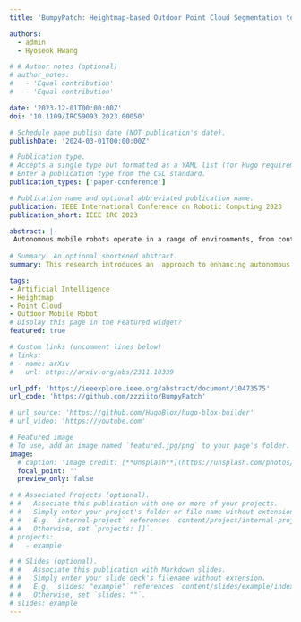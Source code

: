 ```yaml
---
title: 'BumpyPatch: Heightmap-based Outdoor Point Cloud Segmentation to Find Less Bumpy Road'

authors:
  - admin
  - Hyoseok Hwang

# # Author notes (optional)
# author_notes:
#   - 'Equal contribution'
#   - 'Equal contribution'

date: '2023-12-01T00:00:00Z'
doi: '10.1109/IRC59093.2023.00050'

# Schedule page publish date (NOT publication's date).
publishDate: '2024-03-01T00:00:00Z'

# Publication type.
# Accepts a single type but formatted as a YAML list (for Hugo requirements).
# Enter a publication type from the CSL standard.
publication_types: ['paper-conference']

# Publication name and optional abbreviated publication name.
publication: IEEE International Conference on Robotic Computing 2023
publication_short: IEEE IRC 2023

abstract: |-
 Autonomous mobile robots operate in a range of environments, from controlled indoor settings to unpredictable outdoor terrains. These varied conditions present challenges that require advanced navigation systems for their safe and efficient operation. A key component of this navigation is accurately assessing the ground texture. Any misjudgments can jeopardize both the robot's sensitive equipment and its carried cargo. In this research, we propose a novel method that uses heightmaps created by mapping the z -coordinates of 3D LiDAR-derived point cloud data to grayscale pixel values for evaluating outdoor ground textures. This approach effectively converts point cloud data, providing information to assist mobile robots in navigating less bumpy roads in outdoor settings. We present classification techniques for terrains based on the environment's nature: static, which pertains to individual point cloud files representing completed scenes, and dynamic, related to the real-time point cloud data captured by moving robots. For both static and dynamic environments, we introduce tailored heightmap classifiers, incorporating Inertial Measurement Unit (IMU) insights to consider the robot motion influenced by terrain texture. Our proposed method demonstrates superior performance compared to existing methods that analyze the point cloud directly and perform texture analysis with high accuracy in both static and dynamic environments. The code can be downloaded from https://github.com/zzziito/BumpyPatch.
 
# Summary. An optional shortened abstract.
summary: This research introduces an  approach to enhancing autonomous mobile robot navigation in diverse outdoor environments. We developed a method that transforms 3D LiDAR point cloud data into grayscale heightmaps, enabling more accurate assessment of ground textures. Our system classifies terrains in both static and dynamic environments, incorporating IMU data to account for robot motion influenced by terrain. The method demonstrates superior performance in texture analysis compared to direct point cloud analysis techniques, significantly improving the ability of mobile robots to navigate safely and efficiently across various outdoor terrains. This advancement is crucial for protecting sensitive equipment and cargo while expanding the operational capabilities of autonomous robots in complex, real-world settings.

tags: 
- Artificial Intelligence
- Heightmap
- Point Cloud
- Outdoor Mobile Robot
# Display this page in the Featured widget?
featured: true

# Custom links (uncomment lines below)
# links:
# - name: arXiv
#   url: https://arxiv.org/abs/2311.10339

url_pdf: 'https://ieeexplore.ieee.org/abstract/document/10473575'
url_code: 'https://github.com/zzziito/BumpyPatch'

# url_source: 'https://github.com/HugoBlox/hugo-blox-builder'
# url_video: 'https://youtube.com'

# Featured image
# To use, add an image named `featured.jpg/png` to your page's folder.
image:
  # caption: 'Image credit: [**Unsplash**](https://unsplash.com/photos/pLCdAaMFLTE)' 
  focal_point: ''
  preview_only: false

# # Associated Projects (optional).
# #   Associate this publication with one or more of your projects.
# #   Simply enter your project's folder or file name without extension.
# #   E.g. `internal-project` references `content/project/internal-project/index.md`.
# #   Otherwise, set `projects: []`.
# projects:
#   - example

# # Slides (optional).
# #   Associate this publication with Markdown slides.
# #   Simply enter your slide deck's filename without extension.
# #   E.g. `slides: "example"` references `content/slides/example/index.md`.
# #   Otherwise, set `slides: ""`.
# slides: example
---
```



<!-- {{% callout note %}}
Click the _Cite_ button above to demo the feature to enable visitors to import publication metadata into their reference management software.
{{% /callout %}}

{{% callout note %}}
Create your slides in Markdown - click the _Slides_ button to check out the example.
{{% /callout %}}

Add the publication's **full text** or **supplementary notes** here. You can use rich formatting such as including [code, math, and images](https://docs.hugoblox.com/content/writing-markdown-latex/). -->
